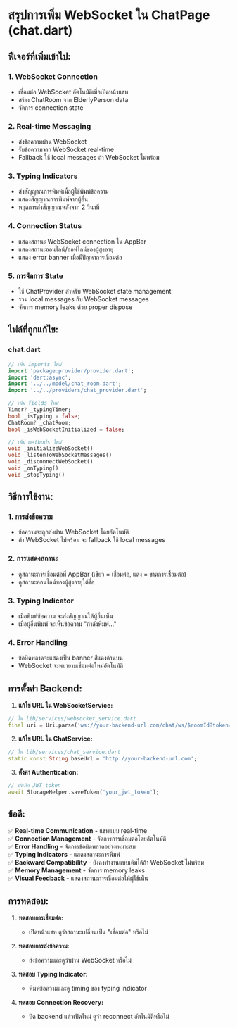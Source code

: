 # สรุปการเพิ่ม WebSocket ใน ChatPage (chat.dart)

## ฟีเจอร์ที่เพิ่มเข้าไป:

### 1. WebSocket Connection
- เชื่อมต่อ WebSocket อัตโนมัติเมื่อเปิดหน้าแชท
- สร้าง ChatRoom จาก ElderlyPerson data
- จัดการ connection state

### 2. Real-time Messaging
- ส่งข้อความผ่าน WebSocket
- รับข้อความจาก WebSocket real-time
- Fallback ใช้ local messages ถ้า WebSocket ไม่พร้อม

### 3. Typing Indicators
- ส่งสัญญาณการพิมพ์เมื่อผู้ใช้พิมพ์ข้อความ
- แสดงสัญญาณการพิมพ์จากผู้อื่น
- หยุดการส่งสัญญาณหลังจาก 2 วินาที

### 4. Connection Status
- แสดงสถานะ WebSocket connection ใน AppBar
- แสดงสถานะออนไลน์/ออฟไลน์ของผู้สูงอายุ
- แสดง error banner เมื่อมีปัญหาการเชื่อมต่อ

### 5. การจัดการ State
- ใช้ ChatProvider สำหรับ WebSocket state management
- รวม local messages กับ WebSocket messages
- จัดการ memory leaks ด้วย proper dispose

## ไฟล์ที่ถูกแก้ไข:

### chat.dart
```dart
// เพิ่ม imports ใหม่
import 'package:provider/provider.dart';
import 'dart:async';
import '../../model/chat_room.dart';
import '../../providers/chat_provider.dart';

// เพิ่ม fields ใหม่
Timer? _typingTimer;
bool _isTyping = false;
ChatRoom? _chatRoom;
bool _isWebSocketInitialized = false;

// เพิ่ม methods ใหม่
void _initializeWebSocket()
void _listenToWebSocketMessages()
void _disconnectWebSocket()
void _onTyping()
void _stopTyping()
```

## วิธีการใช้งาน:

### 1. การส่งข้อความ
- ข้อความจะถูกส่งผ่าน WebSocket โดยอัตโนมัติ
- ถ้า WebSocket ไม่พร้อม จะ fallback ใช้ local messages

### 2. การแสดงสถานะ
- ดูสถานะการเชื่อมต่อที่ AppBar (เขียว = เชื่อมต่อ, แดง = ขาดการเชื่อมต่อ)
- ดูสถานะออนไลน์ของผู้สูงอายุใต้ชื่อ

### 3. Typing Indicator
- เมื่อพิมพ์ข้อความ จะส่งสัญญาณให้ผู้อื่นเห็น
- เมื่อผู้อื่นพิมพ์ จะเห็นข้อความ "กำลังพิมพ์..."

### 4. Error Handling
- ข้อผิดพลาดจะแสดงเป็น banner สีแดงด้านบน
- WebSocket จะพยายามเชื่อมต่อใหม่อัตโนมัติ

## การตั้งค่า Backend:

1. **แก้ไข URL ใน WebSocketService:**
```dart
// ใน lib/services/websocket_service.dart
final uri = Uri.parse('ws://your-backend-url.com/chat/ws/$roomId?token=$token');
```

2. **แก้ไข URL ใน ChatService:**
```dart
// ใน lib/services/chat_service.dart
static const String baseUrl = 'http://your-backend-url.com';
```

3. **ตั้งค่า Authentication:**
```dart
// บันทึก JWT token
await StorageHelper.saveToken('your_jwt_token');
```

## ข้อดี:

✅ **Real-time Communication** - แชทแบบ real-time  
✅ **Connection Management** - จัดการการเชื่อมต่อโดยอัตโนมัติ  
✅ **Error Handling** - จัดการข้อผิดพลาดอย่างเหมาะสม  
✅ **Typing Indicators** - แสดงสถานะการพิมพ์  
✅ **Backward Compatibility** - ยังคงทำงานแบบเดิมได้ถ้า WebSocket ไม่พร้อม  
✅ **Memory Management** - จัดการ memory leaks  
✅ **Visual Feedback** - แสดงสถานะการเชื่อมต่อให้ผู้ใช้เห็น  

## การทดสอบ:

1. **ทดสอบการเชื่อมต่อ:**
   - เปิดหน้าแชท ดูว่าสถานะเปลี่ยนเป็น "เชื่อมต่อ" หรือไม่

2. **ทดสอบการส่งข้อความ:**
   - ส่งข้อความและดูว่าผ่าน WebSocket หรือไม่

3. **ทดสอบ Typing Indicator:**
   - พิมพ์ข้อความและดู timing ของ typing indicator

4. **ทดสอบ Connection Recovery:**
   - ปิด backend แล้วเปิดใหม่ ดูว่า reconnect อัตโนมัติหรือไม่
